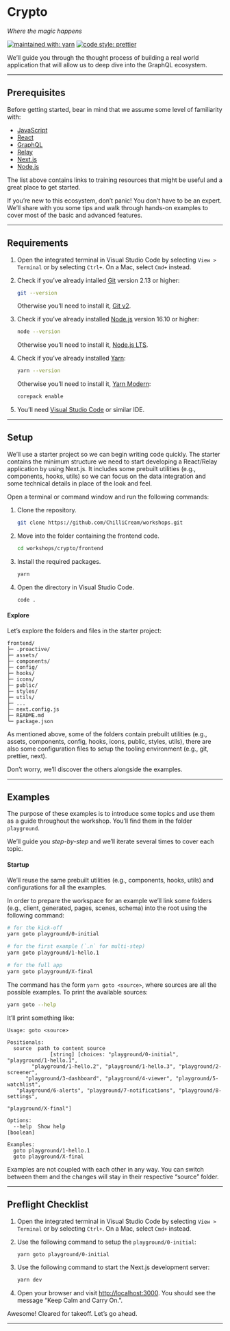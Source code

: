 # Crypto

_Where the magic happens_

[![maintained with: yarn][yarn-badge]][yarn]
[![code style: prettier][prettier-badge]][prettier]

We’ll guide you through the thought process of building a real world application that will allow us to deep dive into the GraphQL ecosystem.

---

## Prerequisites

Before getting started, bear in mind that we assume some level of familiarity with:

- [JavaScript][learn-javascript]
- [React][learn-react]
- [GraphQL][learn-graphql]
- [Relay][learn-relay]
- [Next.js][learn-next]
- [Node.js][learn-node]

The list above contains links to training resources that might be useful and a great place to get started.

If you’re new to this ecosystem, don’t panic! You don’t have to be an expert. We’ll share with you some tips and walk through hands-on examples to cover most of the basic and advanced features.

---

## Requirements

1. Open the integrated terminal in Visual Studio Code by selecting `View > Terminal` or by selecting `Ctrl+`. On a Mac, select `Cmd+` instead.

1. Check if you’ve already intalled [Git][git] version 2.13 or higher:

   ```sh
   git --version
   ```

   Otherwise you’ll need to install it, [Git v2][git-install].

1. Check if you’ve already installed [Node.js][node] version 16.10 or higher:

   ```sh
   node --version
   ```

   Otherwise you’ll need to install it, [Node.js LTS][node-lts].

1. Check if you’ve already installed [Yarn][yarn]:

   ```sh
   yarn --version
   ```

   Otherwise you’ll need to install it, [Yarn Modern][yarn-install]:

   ```sh
   corepack enable
   ```

1. You’ll need [Visual Studio Code][vscode] or similar IDE.

---

## Setup

We’ll use a starter project so we can begin writing code quickly. The starter contains the minimum structure we need to start developing a React/Relay application by using Next.js. It includes some prebuilt utilities (e.g., components, hooks, utils) so we can focus on the data integration and some technical details in place of the look and feel.

Open a terminal or command window and run the following commands:

1. Clone the repository.

   ```sh
   git clone https://github.com/ChilliCream/workshops.git
   ```

1. Move into the folder containing the frontend code.

   ```sh
   cd workshops/crypto/frontend
   ```

1. Install the required packages.

   ```sh
   yarn
   ```

1. Open the directory in Visual Studio Code.

   ```sh
   code .
   ```

#### Explore

Let’s explore the folders and files in the starter project:

```text
frontend/
├─ .proactive/
├─ assets/
├─ components/
├─ config/
├─ hooks/
├─ icons/
├─ public/
├─ styles/
├─ utils/
├─ ...
├─ next.config.js
├─ README.md
└─ package.json
```

As mentioned above, some of the folders contain prebuilt utilities (e.g., assets, components, config, hooks, icons, public, styles, utils), there are also some configuration files to setup the tooling environment (e.g., git, prettier, next).

Don’t worry, we’ll discover the others alongside the examples.

---

## Examples

The purpose of these examples is to introduce some topics and use them as a guide throughout the workshop. You’ll find them in the folder `playground`.

We’ll guide you _step-by-step_ and we’ll iterate several times to cover each topic.

#### Startup

We’ll reuse the same prebuilt utilities (e.g., components, hooks, utils) and configurations for all the examples.

In order to prepare the workspace for an example we’ll link some folders (e.g., client, generated, pages, scenes, schema) into the root using the following command:

```sh
# for the kick-off
yarn goto playground/0-initial

# for the first example (`.n` for multi-step)
yarn goto playground/1-hello.1

# for the full app
yarn goto playground/X-final
```

The command has the form `yarn goto <source>`, where sources are all the possible examples. To print the available sources:

```sh
yarn goto --help
```

It’ll print something like:

```text
Usage: goto <source>

Positionals:
  source  path to content source
              [string] [choices: "playground/0-initial", "playground/1-hello.1",
        "playground/1-hello.2", "playground/1-hello.3", "playground/2-screener",
      "playground/3-dashboard", "playground/4-viewer", "playground/5-watchlist",
   "playground/6-alerts", "playground/7-notifications", "playground/8-settings",
                                                           "playground/X-final"]

Options:
  --help  Show help                                                    [boolean]

Examples:
  goto playground/1-hello.1
  goto playground/X-final
```

Examples are not coupled with each other in any way. You can switch between them and the changes will stay in their respective “source” folder.

---

## Preflight Checklist

1. Open the integrated terminal in Visual Studio Code by selecting `View > Terminal` or by selecting `Ctrl+`. On a Mac, select `Cmd+` instead.

1. Use the following command to setup the `playground/0-initial`:

   ```sh
   yarn goto playground/0-initial
   ```

1. Use the following command to start the Next.js development server:

   ```sh
   yarn dev
   ```

1. Open your browser and visit [http://localhost:3000](http://localhost:3000). You should see the message “Keep Calm and Carry On.”.

Awesome! Cleared for takeoff. Let’s go ahead.

---

<!-- -->

[yarn]: https://yarnpkg.com/
[yarn-badge]: https://img.shields.io/badge/maintained%20with-yarn-2188b6.svg
[yarn-install]: https://yarnpkg.com/getting-started/install
[prettier]: https://prettier.io/
[prettier-badge]: https://img.shields.io/badge/code_style-prettier-ff69b4.svg
[git]: https://git-scm.com/
[git-install]: https://git-scm.com/book/en/v2/Getting-Started-Installing-Git
[node]: https://nodejs.org/
[node-lts]: https://nodejs.org/en/download/
[vscode]: https://code.visualstudio.com/
[learn-javascript]: https://developer.mozilla.org/en-US/docs/Web/JavaScript/A_re-introduction_to_JavaScript
[learn-react]: https://reactjs.org/docs/getting-started.html#learn-react
[learn-graphql]: https://graphql.org/learn/
[learn-relay]: https://relay.dev/docs/getting-started/step-by-step-guide/
[learn-next]: https://nextjs.org/learn/foundations/about-nextjs
[learn-node]: https://nodejs.dev/learn
